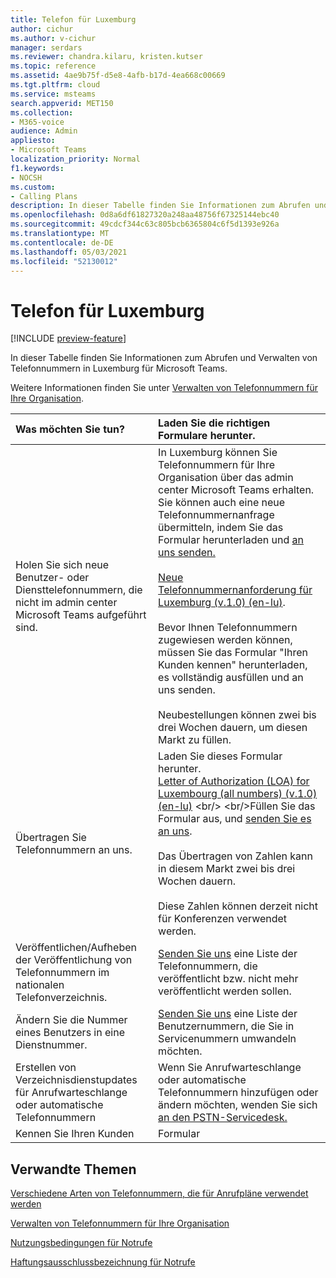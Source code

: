 ```yaml
---
title: Telefon für Luxemburg
author: cichur
ms.author: v-cichur
manager: serdars
ms.reviewer: chandra.kilaru, kristen.kutser
ms.topic: reference
ms.assetid: 4ae9b75f-d5e8-4afb-b17d-4ea668c00669
ms.tgt.pltfrm: cloud
ms.service: msteams
search.appverid: MET150
ms.collection:
- M365-voice
audience: Admin
appliesto:
- Microsoft Teams
localization_priority: Normal
f1.keywords:
- NOCSH
ms.custom:
- Calling Plans
description: In dieser Tabelle finden Sie Informationen zum Abrufen und Verwalten von Telefonnummern in Luxemburg für Microsoft Teams.
ms.openlocfilehash: 0d8a6df61827320a248aa48756f67325144ebc40
ms.sourcegitcommit: 49cdcf344c63c805bcb6365804c6f5d1393e926a
ms.translationtype: MT
ms.contentlocale: de-DE
ms.lasthandoff: 05/03/2021
ms.locfileid: "52130012"
---
```

# <a name="phone-number-management-for-luxembourg"></a>Telefon für Luxemburg

[!INCLUDE [preview-feature](../includes/preview-feature.md)]

In dieser Tabelle finden Sie Informationen zum Abrufen und Verwalten von Telefonnummern in Luxemburg für Microsoft Teams.
  
Weitere Informationen finden Sie unter [Verwalten von Telefonnummern für Ihre Organisation](manage-phone-numbers-for-your-organization.md).
  
|**Was möchten Sie tun?**|**Laden Sie die richtigen Formulare herunter.**|
|:-----|:-----|
|Holen Sie sich neue Benutzer- oder Diensttelefonnummern, die nicht im admin center Microsoft Teams aufgeführt sind. |In Luxemburg können Sie Telefonnummern für Ihre Organisation über das admin center Microsoft Teams erhalten. Sie können auch eine neue Telefonnummernanfrage übermitteln, indem Sie das Formular herunterladen und [an uns senden.](mailto:ptneu@microsoft.com)<br/><br/>[Neue Telefonnummernanforderung für Luxemburg (v.1.0) (en-lu)](https://github.com/MicrosoftDocs/OfficeDocs-SkypeForBusiness/blob/live/Teams/downloads/new-number-request-forms/new-phone-number-request-for-the-united-states-(v.5.0)-(en-us).pdf?raw=true). <br/><br/> Bevor Ihnen Telefonnummern zugewiesen werden können, müssen Sie das Formular "Ihren Kunden kennen" herunterladen, es vollständig ausfüllen und an uns senden.<br/><br/>Neubestellungen können zwei bis drei Wochen dauern, um diesen Markt zu füllen. |
|Übertragen Sie Telefonnummern an uns.| Laden Sie dieses Formular herunter. <br/>[Letter of Authorization (LOA) for Luxembourg (all numbers) (v.1.0) (en-lu)](https://download.microsoft.com/download/c/b/2/cb259b46-16bc-4ce0-925d-42b1a905b851/letter-of-authorization-(loa)-for-luxembourg-(all-numbers)-(v1.0)-(en-lu).pdf) <br/> <br/>Füllen Sie das Formular aus, und [senden Sie es an uns](mailto:ptneu@microsoft.com). <br/><br/>Das Übertragen von Zahlen kann in diesem Markt zwei bis drei Wochen dauern.<br/><br/>Diese Zahlen können derzeit nicht für Konferenzen verwendet werden.    |
|Veröffentlichen/Aufheben der Veröffentlichung von Telefonnummern im nationalen Telefonverzeichnis.  <br/> |[Senden Sie uns](mailto:ptneu@microsoft.com) eine Liste der Telefonnummern, die veröffentlicht bzw. nicht mehr veröffentlicht werden sollen. <br/> |
|Ändern Sie die Nummer eines Benutzers in eine Dienstnummer.  <br/> |[Senden Sie uns](mailto:ptneu@microsoft.com) eine Liste der Benutzernummern, die Sie in Servicenummern umwandeln möchten. <br/> |
|Erstellen von Verzeichnisdienstupdates für Anrufwarteschlange oder automatische Telefonnummern|Wenn Sie Anrufwarteschlange oder automatische Telefonnummern hinzufügen oder ändern möchten, wenden Sie sich [an den PSTN-Servicedesk.](contact-pstn-service-desk.md) |
|Kennen Sie Ihren Kunden|Formular|
   
## <a name="related-topics"></a>Verwandte Themen

[Verschiedene Arten von Telefonnummern, die für Anrufpläne verwendet werden](../different-kinds-of-phone-numbers-used-for-calling-plans.md)

[Verwalten von Telefonnummern für Ihre Organisation](manage-phone-numbers-for-your-organization.md)

[Nutzungsbedingungen für Notrufe](../emergency-calling-terms-and-conditions.md)
  
[Haftungsausschlussbezeichnung für Notrufe](https://download.microsoft.com/download/a/8/0/a807c43d-2177-4fe0-8732-86b3784ae6e5/emergency-calling-label-(en-us)-(v.1.0).zip)
